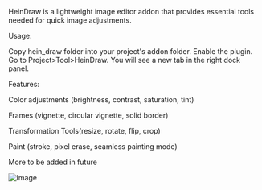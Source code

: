 HeinDraw is a lightweight image editor addon that provides essential tools needed for quick image adjustments.

Usage:

Copy hein_draw folder into your project's addon folder. Enable the plugin. Go to Project>Tool>HeinDraw. You will see a new tab in the right dock panel.

Features:

Color adjustments (brightness, contrast, saturation, tint)

Frames (vignette, circular vignette, solid border)

Transformation Tools(resize, rotate, flip, crop)

Paint (stroke, pixel erase, seamless painting mode)

More to be added in future

  ![Image](https://github.com/HeinThetGit/HeinImageEditor/blob/master/addons/image_editor/screenshots/adjustment.jpg)
  
